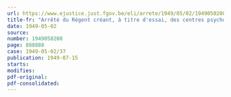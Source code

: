 ```yaml
---
url: https://www.ejustice.just.fgov.be/eli/arrete/1949/05/02/1949050208/justel
title-fr: "Arrêté du Régent créant, à titre d'essai, des centres psycho-médicosociaux de l'Etat"
date: 1949-05-02
source:
number: 1949050208
page: 888888
case: 1949-05-02/37
publication: 1949-07-15
starts:
modifies:
pdf-original:
pdf-consolidated:
---
```


